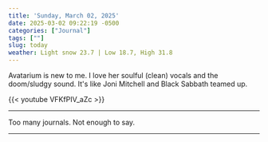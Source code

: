 ```yaml
---
title: 'Sunday, March 02, 2025'
date: 2025-03-02 09:22:19 -0500
categories: ["Journal"]
tags: [""]
slug: today
weather: Light snow 23.7 | Low 18.7, High 31.8
---
```


Avatarium is new to me. I love her soulful (clean) vocals and the doom/sludgy sound. It's like Joni Mitchell and Black Sabbath teamed up.

{{< youtube VFKfPIV_aZc >}}

----

Too many journals. Not enough to say.

----

